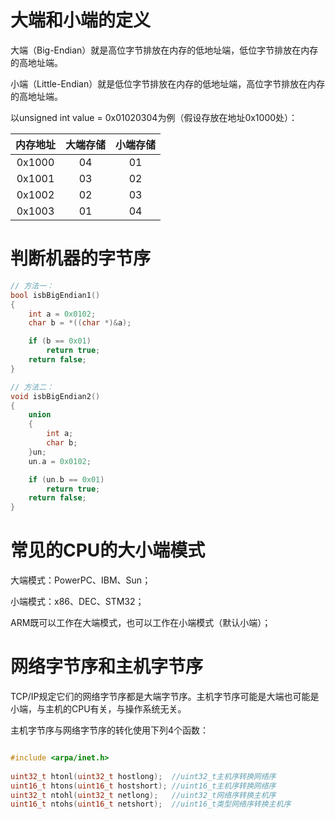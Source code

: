 # 大端和小端的定义

大端（Big-Endian）就是高位字节排放在内存的低地址端，低位字节排放在内存的高地址端。

小端（Little-Endian）就是低位字节排放在内存的低地址端，高位字节排放在内存的高地址端。

以unsigned int value = 0x01020304为例（假设存放在地址0x1000处）：

| 内存地址 | 大端存储 | 小端存储 |
| :------: | :------: | :------: |
|  0x1000  |    04    |    01    |
|  0x1001  |    03    |    02    |
|  0x1002  |    02    |    03    |
|  0x1003  |    01    |    04    |

# 判断机器的字节序

```c++
// 方法一：
bool isbBigEndian1()
{
    int a = 0x0102;
    char b = *((char *)&a);

    if (b == 0x01)
        return true;
    return false;
}

// 方法二：
void isbBigEndian2()
{
    union
    {
        int a;
        char b;
    }un;
    un.a = 0x0102;

    if (un.b == 0x01)
        return true;
    return false;
}
```

# 常见的CPU的大小端模式

大端模式：PowerPC、IBM、Sun；

小端模式：x86、DEC、STM32；

ARM既可以工作在大端模式，也可以工作在小端模式（默认小端）；

# 网络字节序和主机字节序

TCP/IP规定它们的网络字节序都是大端字节序。主机字节序可能是大端也可能是小端，与主机的CPU有关，与操作系统无关。

主机字节序与网络字节序的转化使用下列4个函数：

```c++

#include <arpa/inet.h>
 
uint32_t htonl(uint32_t hostlong);	//uint32_t主机序转换网络序
uint16_t htons(uint16_t hostshort);	//uint16_t主机序转换网络序
uint32_t ntohl(uint32_t netlong);	//uint32_t网络序转换主机序
uint16_t ntohs(uint16_t netshort);	//uint16_t类型网络序转换主机序
```

